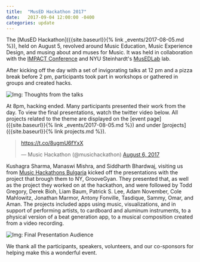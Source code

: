 ```yaml
---
title:  "MusED Hackathon 2017"
date:   2017-09-04 12:00:00 -0400
categories: update
---
```

The [MusED Hackathon]({{site.baseurl}}{% link _events/2017-08-05.md %}), held on August 5, revolved around Music Education, Music Experience Design, and musing about and muses for Music. It was held in collaboration with the [IMPACT Conference](https://impact.musedlab.org/) and NYU Steinhardt's [MusEDLab](https://musedlab.org/) lab.

After kicking off the day with a set of invigorating talks at 12 pm and a pizza break before 2 pm, participants took part in workshops or gathered in groups and created hacks.

![Img: Thoughts from the talks](/assets/events/20170805/20170805_talk4.jpg)

At 8pm, hacking ended. Many participants presented their work from the day. To view the final presentations, watch the twitter video below. All projects related to the theme are displayed on the [event page]({{site.baseurl}}{% link _events/2017-08-05.md %}) and under [projects]({{site.baseurl}}{% link projects.md %}).

<blockquote class="twitter-tweet" data-lang="en"><p lang="und" dir="ltr"><a href="https://t.co/8ugmU6fYxX">https://t.co/8ugmU6fYxX</a></p>&mdash; Music Hackathon (@musichackathon) <a href="https://twitter.com/musichackathon/status/893988613867937793">August 6, 2017</a></blockquote>
<script async src="//platform.twitter.com/widgets.js" charset="utf-8"></script>

Kushagra Sharma, Manaswi Mishra, and Siddharth Bhardwaj, visiting us from [Music Hackathons Bulgaria](https://www.facebook.com/MusicHackathonsBG/) kicked off the presentations with the project that brough them to NY, GrooveGyan. They presented that, as well as the project they worked on at the hackathon, and were followed by Todd Gregory, Derek Bioh, Liam Baum, Patrick S. Lee, Adam November, Cole Mahlowitz, Jonathan Marmor, Antony Fonville, Tasdique, Sammy, Omar, and Aman. The projects included apps using music, visualizations, and in support of performing artists, to cardboard and aluminum instruments, to a physical version of a beat generation app, to a musical composition created from a video recording.

![Img: Final Presentation Audience](/assets/events/20170805/20170805_finalPresentations.jpg)

We thank all the participants, speakers, volunteers, and our co-sponsors for helping make this a wonderful event.
